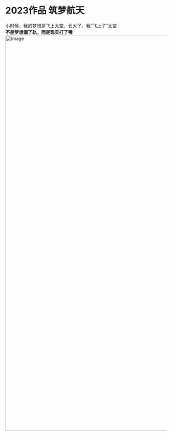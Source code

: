 # 2023作品  筑梦航天
小时候，我的梦想是飞上太空，长大了，我“飞上了”太空<br />
<b>不是梦想偏了轨，而是现实打了嘴</b>
<img width="1234" alt="image" src="https://github.com/gongjiantao/htw/assets/101656190/b1e0b31c-c11a-4aba-a38c-6bcab8773980">
